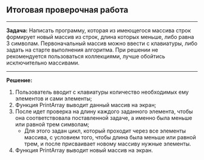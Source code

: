 ## **Итоговая проверочная работа**
***
**Задача:** Написать программу, которая из имеющегося массива строк формирует новый массив из строк, длина которых меньше, либо равна 3 символам. Первоначальный массив можно ввести с клавиатуры, либо задать на старте выполнения алгоритма. При решении не рекомендуется пользоваться коллекциями, лучше обойтись исключительно массивами.
***
**Решение:**
1. Пользователь вводит с клавиатуры количество необходимых ему элементов и сами элементы;
2. Функция PrintArray выводит данный массив на экран;
3. После идет проверка на длину каждого заданного элемента, чтобы она соответствовала поставленной задаче, а именно была меньше или равной трем символам;
    * Для этого задан цикл, который проходит через все элементы массива, с условием того, чтобы длина была меньше или равной трем, и после присваивает новому массиву нужные элементы. 
4. Функция PrintArray выводит новый массив на экран.